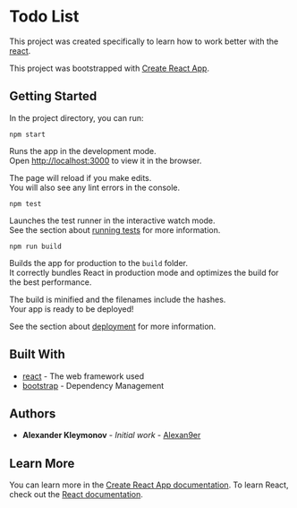 # Todo List

This project was created specifically to learn how to work better with the [react](https://en.reactjs.org/).

This project was bootstrapped with [Create React App](https://github.com/facebook/create-react-app).

## Getting Started

In the project directory, you can run:

```
npm start
```

Runs the app in the development mode.<br>
Open [http://localhost:3000](http://localhost:3000) to view it in the browser.

The page will reload if you make edits.<br>
You will also see any lint errors in the console.

```
npm test
```

Launches the test runner in the interactive watch mode.<br>
See the section about [running tests](https://facebook.github.io/create-react-app/docs/running-tests) for more information.

```
npm run build
```

Builds the app for production to the `build` folder.<br>
It correctly bundles React in production mode and optimizes the build for the best performance.

The build is minified and the filenames include the hashes.<br>
Your app is ready to be deployed!

See the section about [deployment](https://facebook.github.io/create-react-app/docs/deployment) for more information.

## Built With

- [react](https://en.reactjs.org/) - The web framework used
- [bootstrap](https://getbootstrap.com/) - Dependency Management

## Authors

- **Alexander Kleymonov** - _Initial work_ - [Alexan9er](https://github.com/Alexan9er)

## Learn More

You can learn more in the [Create React App documentation](https://facebook.github.io/create-react-app/docs/getting-started).
To learn React, check out the [React documentation](https://reactjs.org/).
